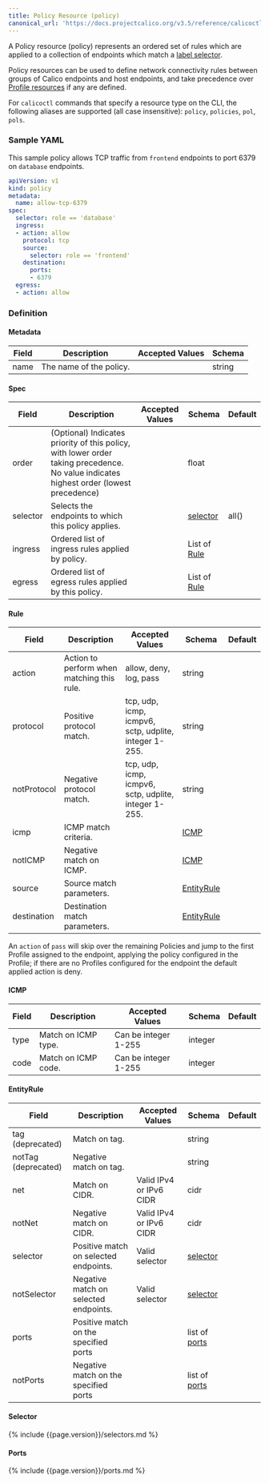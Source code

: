 ```yaml
---
title: Policy Resource (policy)
canonical_url: 'https://docs.projectcalico.org/v3.5/reference/calicoctl/resources/globalnetworkpolicy'
---
```


A Policy resource (policy) represents an ordered set of rules which are applied
to a collection of endpoints which match a [label selector](#selector).

Policy resources can be used to define network connectivity rules between groups of Calico endpoints and host endpoints, and
take precedence over [Profile resources]({{site.baseurl}}/{{page.version}}/reference/calicoctl/resources/profile) if any are defined.

For `calicoctl` commands that specify a resource type on the CLI, the following
aliases are supported (all case insensitive): `policy`, `policies`, `pol`, `pols`.

### Sample YAML

This sample policy allows TCP traffic from `frontend` endpoints to port 6379 on
`database` endpoints.

```yaml
apiVersion: v1
kind: policy
metadata:
  name: allow-tcp-6379
spec:
  selector: role == 'database'
  ingress:
  - action: allow
    protocol: tcp
    source:
      selector: role == 'frontend'
    destination:
      ports:
      - 6379
  egress:
  - action: allow
```

### Definition

#### Metadata

| Field | Description  | Accepted Values   | Schema |
|-------|--------------|-------------------|--------|
| name | The name of the policy. |         | string |


#### Spec

| Field    | Description                 | Accepted Values   | Schema | Default    |
|----------|-----------------------------|-------------------|--------|------------|
| order    | (Optional) Indicates priority of this policy, with lower order taking precedence.  No value indicates highest order (lowest precedence) | | float |  |
| selector | Selects the endpoints to which this policy applies. | | [selector](#selector)| all() |
| ingress  | Ordered list of ingress rules applied by policy. | | List of [Rule](#rule)  | |
| egress   | Ordered list of egress rules applied by this policy. | | List of [Rule](#rule)  | |

#### Rule

| Field       | Description                 | Accepted Values   | Schema | Default    |
|-------------|-----------------------------|-------------------|--------|------------|
| action      | Action to perform when matching this rule. | allow, deny, log, pass | string | |
| protocol    | Positive protocol match.  | tcp, udp, icmp, icmpv6, sctp, udplite, integer 1-255. | string | |
| notProtocol | Negative protocol match. | tcp, udp, icmp, icmpv6, sctp, udplite, integer 1-255. | string | |
| icmp        | ICMP match criteria.     | | [ICMP](#icmp) | |
| notICMP     | Negative match on ICMP. | | [ICMP](#icmp) | |
| source      | Source match parameters. |  | [EntityRule](#entityrule) | |
| destination | Destination match parameters. |  | [EntityRule](#entityrule) | |

An `action` of `pass` will skip over the remaining Policies and jump to the
first Profile assigned to the endpoint, applying the policy configured in the
Profile; if there are no Profiles configured for the endpoint the default
applied action is deny.

#### ICMP

| Field       | Description                 | Accepted Values   | Schema | Default    |
|-------------|-----------------------------|-------------------|--------|------------|
| type | Match on ICMP type. | Can be integer 1-255 | integer |
| code | Match on ICMP code. | Can be integer 1-255 | integer |

#### EntityRule

| Field       | Description                 | Accepted Values   | Schema | Default    |
|-------------|-----------------------------|-------------------|--------|------------|
| tag (deprecated)      | Match on tag. |  | string | |
| notTag (deprecated)   | Negative match on tag. |  | string | |
| net    | Match on CIDR. | Valid IPv4 or IPv6 CIDR  | cidr | |
| notNet | Negative match on CIDR. | Valid IPv4 or IPv6 CIDR | cidr | |
| selector    | Positive match on selected endpoints. | Valid selector | [selector](#selector) | |
| notSelector | Negative match on selected endpoints. | Valid selector | [selector](#selector) | |
| ports | Positive match on the specified ports | | list of [ports](#ports) | |
| notPorts | Negative match on the specified ports | | list of [ports](#ports) | |

#### Selector

{% include {{page.version}}/selectors.md %}

#### Ports

{% include {{page.version}}/ports.md %}
